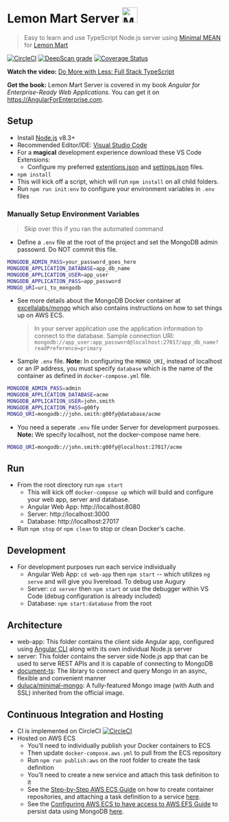 # Lemon Mart Server <img src="https://user-images.githubusercontent.com/822159/76695774-8f44e180-6659-11ea-9dea-23cd61fbd2f4.png" alt="Minimal MEAN" width="36"/>

> Easy to learn and use TypeScript Node.js server using [Minimal MEAN](https://github.com/duluca/minimal-mean) for [Lemon Mart](https://github.com/duluca/lemon-mart)

[![CircleCI](https://circleci.com/gh/duluca/lemon-mart-server/tree/master.svg?style=svg)](https://circleci.com/gh/duluca/lemon-mart-server/tree/master)
[![DeepScan grade](https://deepscan.io/api/teams/1906/projects/7949/branches/88772/badge/grade.svg)](https://deepscan.io/dashboard#view=project&tid=1906&pid=7949&bid=88772)
[![Coverage Status](https://coveralls.io/repos/github/duluca/lemon-mart-server/badge.svg?branch=master)](https://coveralls.io/github/duluca/lemon-mart-server?branch=master)

**Watch the video:** [Do More with Less: Full Stack TypeScript](https://youtu.be/gi1neXh0uKE?list=PLtevgo7IoQizTQdXtRKEXGguTQbL0F01_)

**Get the book:** Lemon Mart Server is covered in my book _Angular for Enterprise-Ready Web Applications_. You can get it on https://AngularForEnterprise.com.

## Setup

- Install [Node.js](https://nodejs.org/en/) v8.3+
- Recommended Editor/IDE: [Visual Studio Code](https://code.visualstudio.com/)
- For a **magical** development experience download these VS Code Extensions:
  - Configure my preferred [extentions.json](https://gist.github.com/duluca/6bbd3c687beb6c84cb475fdf3eaa06f0#file-extensions-json) and [settings.json](https://gist.github.com/duluca/6bbd3c687beb6c84cb475fdf3eaa06f0#file-settings-json) files.
- `npm install`
- This will kick off a script, which will run `npm install` on all child folders.
- Run `npm run init:env` to configure your environment variables in `.env` files

### Manually Setup Environment Variables

> Skip over this if you ran the automated command

- Define a `.env` file at the root of the project and set the MongoDB admin passowrd. Do NOT commit this file.

```Bash
MONGODB_ADMIN_PASS=your_password_goes_here
MONGODB_APPLICATION_DATABASE=app_db_name
MONGODB_APPLICATION_USER=app_user
MONGODB_APPLICATION_PASS=app_password
MONGO_URI=uri_to_mongodb
```

- See more details about the MongoDB Docker container at [excellalabs/mongo](https://github.com/excellalabs/mongo-docker) which also contains instructions on how to set things up on AWS ECS.

  > In your server application use the application information to connect to the database.
  > Sample connection URI: `mongodb://app_user:app_password@localhost:27017/app_db_name?readPreference=primary`

- Sample `.env` file. **Note:** In configuring the `MONGO_URI`, instead of localhost or an IP address, you must specify `database` which is the name of the container as defined in `docker-compose.yml` file.

```Bash
MONGODB_ADMIN_PASS=admin
MONGODB_APPLICATION_DATABASE=acme
MONGODB_APPLICATION_USER=john.smith
MONGODB_APPLICATION_PASS=g00fy
MONGO_URI=mongodb://john.smith:g00fy@database/acme
```

- You need a seperate `.env` file under Server for development purposses. **Note:** We specify localhost, not the docker-compose name here.

```Bash
MONGO_URI=mongodb://john.smith:g00fy@localhost:27017/acme
```

## Run

- From the root directory run `npm start`
  - This will kick off `docker-compose up` which will build and configure your web app, server and database.
  - Angular Web App: http://localhost:8080
  - Server: http://localhost:3000
  - Database: http://localhost:27017
- Run `npm stop` or `npm clean` to stop or clean Docker's cache.

## Development

- For development purposes run each service individually
  - Angular Web App: `cd web-app` then `npm start` -- which utilizes `ng serve` and will give you livereload. To debug use Augury
  - Server: `cd server` then `npm start` or use the debugger within VS Code (debug configuration is already included)
  - Database: `npm start:database` from the root

## Architecture

- web-app: This folder contains the client side Angular app, configured using [Angular CLI](https://github.com/angular/angular-cli) along with its own individual Node.js server
- server: This folder contains the server side Node.js app that can be used to serve REST APIs and it is capable of connecting to MongoDB
- [document-ts](https://github.com/duluca/documentts): The library to connect and query Mongo in an async, flexible and convenient manner
- [duluca/minimal-mongo](https://hub.docker.com/r/duluca/minimal-mongo): A fully-featured Mongo image (with Auth and SSL) inherited from the official image.

## Continuous Integration and Hosting

- CI is implemented on CircleCI [![CircleCI](https://circleci.com/gh/duluca/lemon-mart-server/tree/master.svg?style=svg)](https://circleci.com/gh/duluca/lemon-mart-server/tree/master)
- Hosted on AWS ECS
  - You'll need to individually publish your Docker containers to ECS
  - Then update `docker-compose.aws.yml` to pull from the ECS repository
  - Run `npm run publish:aws` on the root folder to create the task definition
  - You'll need to create a new service and attach this task definition to it
  - See the [Step-by-Step AWS ECS Guide](https://gist.github.com/duluca/ebcf98923f733a1fdb6682f111b1a832#file-step-by-step-how-to-for-aws-ecs-md) on how to create container repositories, and attaching a task definition to a service [here](https://gist.github.com/duluca/ebcf98923f733a1fdb6682f111b1a832#file-step-by-step-how-to-for-aws-ecs-md).
  - See the [Configuring AWS ECS to have access to AWS EFS Guide](https://gist.github.com/duluca/ebcf98923f733a1fdb6682f111b1a832#file-awc-ecs-access-to-aws-efs-md) to persist data using MongoDB [here](https://gist.github.com/duluca/ebcf98923f733a1fdb6682f111b1a832#file-awc-ecs-access-to-aws-efs-md).
